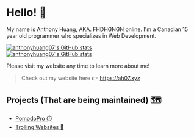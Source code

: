# Hello! 👋

My name is Anthony Huang, AKA. FHDHGNGN online. I'm a Canadian 15 year old programmer who specializes in Web Development.

[![anthonyhuang07's GitHub stats](https://github-readme-stats.vercel.app/api?username=anthonyhuang07&theme=onedark&show_icons=true&hide_border=true&locale=en)](https://github.com/anthonyhuang07)<br>
[![anthonyhuang07's GitHub stats](https://github-readme-stats.vercel.app/api/top-langs?username=anthonyhuang07&langs_count=5&show_icons=true&locale=en&hide_border=true&layout=compact&theme=onedark)](https://github.com/anthonyhuang07)

Please visit my website any time to learn more about me!

> Check out my website here 👉 https://ah07.xyz

## Projects (That are being maintained) 🗺️
- [PomodoPro ⏱️](https://ah07.xyz/PomodoPro/)
- [Trolling Websites 🧌](https://ah07.xyz/trollage)
